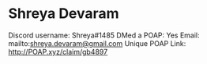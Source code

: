 # Shreya Devaram

Discord username: Shreya#1485
DMed a POAP: Yes
Email: mailto:shreya.devaram@gmail.com
Unique POAP Link: http://POAP.xyz/claim/gb4897
